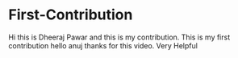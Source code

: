 # First-Contribution
Hi this is Dheeraj Pawar and this is my contribution.
This is my first contribution
hello anuj thanks for this video. Very Helpful
